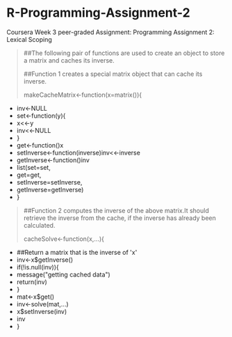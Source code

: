 # R-Programming-Assignment-2
Coursera Week 3 peer-graded Assignment: Programming Assignment 2: Lexical Scoping

> ##The following pair of functions are used to create an object to store a matrix and caches its inverse.
> 
> ##Function 1 creates a special matrix object that can cache its inverse.
> 
> makeCacheMatrix<-function(x=matrix()){
+ inv<-NULL
+ set<-function(y){
+ x<<-y
+ inv<<-NULL
+ }
+ get<-function()x
+ setInverse<-function(inverse)inv<<-inverse
+ getInverse<-function()inv
+ list(set=set,
+ get=get,
+ setInverse=setInverse,
+ getInverse=getInverse)
+ }
> 
> ##Function 2 computes the inverse of the above matrix.It should retrieve the inverse from the cache, if the inverse has already been calculated.
> 
> cacheSolve<-function(x,...){
+ ##Return a matrix that is the inverse of 'x'
+ inv<-x$getInverse()
+ if(!is.null(inv)){
+ message("getting cached data")
+ return(inv)
+ }
+ mat<-x$get()
+ inv<-solve(mat,...)
+ x$setInverse(inv)
+ inv
+ }
